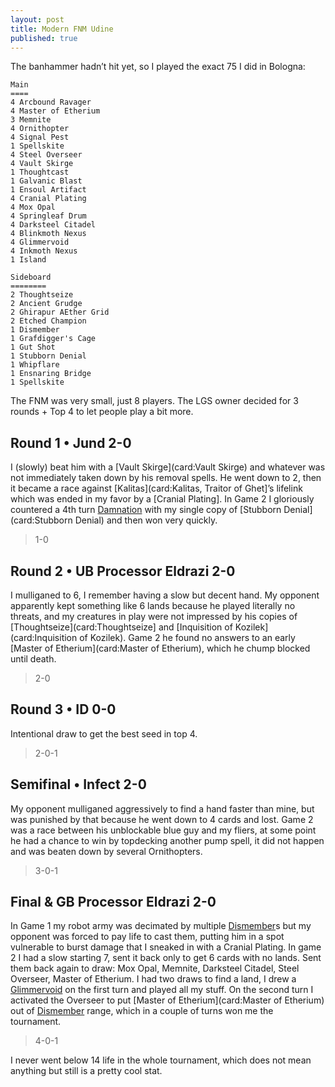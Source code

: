 ```yaml
---
layout: post
title: Modern FNM Udine
published: true
---
```

The banhammer hadn’t hit yet, so I played the exact 75 I did in Bologna:

```
Main
====
4 Arcbound Ravager
4 Master of Etherium
3 Memnite
4 Ornithopter
4 Signal Pest
1 Spellskite
4 Steel Overseer
4 Vault Skirge
1 Thoughtcast
1 Galvanic Blast
1 Ensoul Artifact
4 Cranial Plating
4 Mox Opal
4 Springleaf Drum
4 Darksteel Citadel
4 Blinkmoth Nexus
4 Glimmervoid
4 Inkmoth Nexus
1 Island

Sideboard
========
2 Thoughtseize
2 Ancient Grudge
2 Ghirapur AEther Grid
2 Etched Champion
1 Dismember
1 Grafdigger's Cage
1 Gut Shot
1 Stubborn Denial
1 Whipflare
1 Ensnaring Bridge
1 Spellskite
```

The FNM was very small, just 8 players. The LGS owner decided for 3 rounds + Top 4 to let people play a bit more.

## Round 1 &bull; Jund 2-0

I (slowly) beat him with a [Vault Skirge](card:Vault Skirge) and whatever was not immediately taken down by his removal spells. He went down to 2, then it became a race against [Kalitas](card:Kalitas, Traitor of Ghet]’s lifelink which was ended in my favor by a [Cranial Plating].
In Game 2 I gloriously countered a 4th turn [Damnation](card:Damnation) with my single copy of [Stubborn Denial](card:Stubborn Denial) and then won very quickly.

> 1-0

## Round 2 &bull; UB Processor Eldrazi 2-0

I mulliganed to 6, I remember having a slow but decent hand. My opponent apparently kept something like 6 lands because he played literally no threats, and my creatures in play were not impressed by his copies of [Thoughtseize](card:Thoughtseize] and [Inquisition of Kozilek](card:Inquisition of Kozilek).
Game 2 he found no answers to an early [Master of Etherium](card:Master of Etherium), which he chump blocked until death.

> 2-0

## Round 3 &bull; ID 0-0 

Intentional draw to get the best seed in top 4.

> 2-0-1

## Semifinal &bull; Infect 2-0

My opponent mulliganed aggressively to find a hand faster than mine, but was punished by that because he went down to 4 cards and lost. Game 2 was a race between his unblockable blue guy and my fliers, at some point he had a chance to win by topdecking another pump spell, it did not happen and was beaten down by several Ornithopters.

> 3-0-1

## Final & GB Processor Eldrazi 2-0

In Game 1 my robot army was decimated by multiple [Dismember](card:Dismember)s but my opponent was forced to pay life to cast them, putting him in a spot vulnerable to burst damage that I sneaked in with a Cranial Plating. In game 2 I had a slow starting 7, sent it back only to get 6 cards with no lands. Sent them back again to draw: Mox Opal, Memnite, Darksteel Citadel, Steel Overseer, Master of Etherium. I had two draws to find a land, I drew a [Glimmervoid](card:Glimmervoid) on the first turn and played all my stuff. On the second turn I activated the Overseer to put [Master of Etherium](card:Master of Etherium) out of [Dismember](card:Dismember) range, which in a couple of turns won me the tournament.

 > 4-0-1

I never went below 14 life in the whole tournament, which does not mean anything but still is a pretty cool stat.

